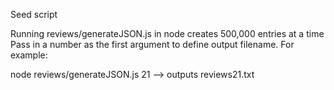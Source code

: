 Seed script

Running reviews/generateJSON.js in node creates 500,000 entries at a time
Pass in a number as the first argument to define output filename. For example:

node reviews/generateJSON.js 21 --> outputs reviews21.txt


